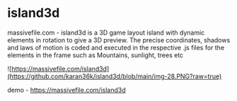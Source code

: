 # island3d
massivefile.com - island3d is a 3D game layout island with dynamic elements in rotation to give a 3D preview. The precise coordinates, shadows and laws of motion is coded and executed in the respective .js files for the elements in the frame such as Mountains, sunlight, trees etc


![https://massivefile.com/island3d](https://github.com/karan36k/island3d/blob/main/img-28.PNG?raw=true)

demo - https://massivefile.com/island3d

